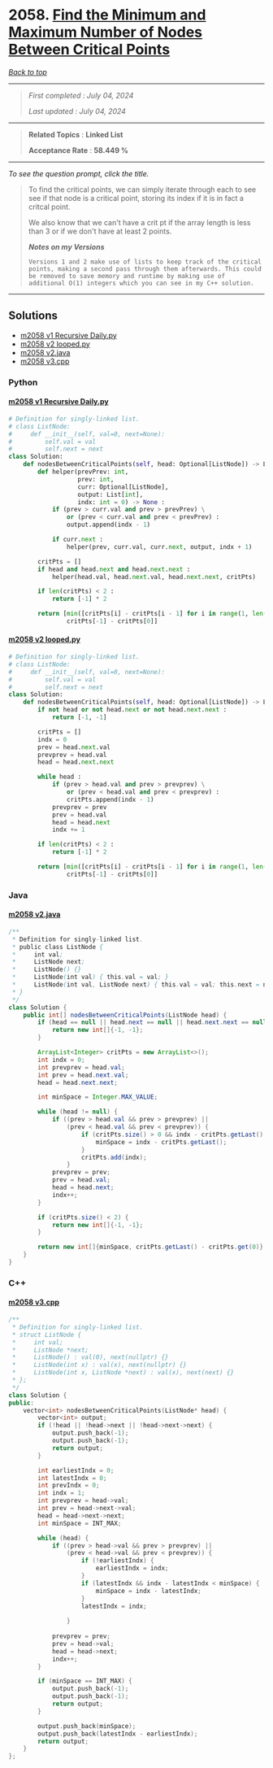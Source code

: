 # 2058. [Find the Minimum and Maximum Number of Nodes Between Critical Points](<https://leetcode.com/problems/find-the-minimum-and-maximum-number-of-nodes-between-critical-points>)

*[Back to top](<../README.md>)*

------

> *First completed : July 04, 2024*
>
> *Last updated : July 04, 2024*


------

> **Related Topics** : **Linked List**
>
> **Acceptance Rate** : **58.449 %**


------

*To see the question prompt, click the title.*

> To find the critical points, we can simply iterate through each to see see if that node is a critical point, storing its index if it is in fact a critcal point.
> 
> We also know that we can't have a crit pt if the array length is less than 3 or if we don't have at least 2 points.
> 
> 
> ***Notes on my Versions***
> ```
> Versions 1 and 2 make use of lists to keep track of the critical points, making a second pass through them afterwards. This could be removed to save memory and runtime by making use of additional O(1) integers which you can see in my C++ solution.
> ```

------

## Solutions

- [m2058 v1 Recursive Daily.py](<../my-submissions/m2058 v1 Recursive Daily.py>)
- [m2058 v2 looped.py](<../my-submissions/m2058 v2 looped.py>)
- [m2058 v2.java](<../my-submissions/m2058 v2.java>)
- [m2058 v3.cpp](<../my-submissions/m2058 v3.cpp>)
### Python
#### [m2058 v1 Recursive Daily.py](<../my-submissions/m2058 v1 Recursive Daily.py>)
```Python
# Definition for singly-linked list.
# class ListNode:
#     def __init__(self, val=0, next=None):
#         self.val = val
#         self.next = next
class Solution:
    def nodesBetweenCriticalPoints(self, head: Optional[ListNode]) -> List[int]:
        def helper(prevPrev: int, 
                   prev: int, 
                   curr: Optional[ListNode], 
                   output: List[int],
                   indx: int = 0) -> None :
            if (prev > curr.val and prev > prevPrev) \
                or (prev < curr.val and prev < prevPrev) :
                output.append(indx - 1)

            if curr.next :
                helper(prev, curr.val, curr.next, output, indx + 1)

        critPts = []
        if head and head.next and head.next.next :
            helper(head.val, head.next.val, head.next.next, critPts)

        if len(critPts) < 2 :
            return [-1] * 2

        return [min([critPts[i] - critPts[i - 1] for i in range(1, len(critPts))]),
                critPts[-1] - critPts[0]]
```

#### [m2058 v2 looped.py](<../my-submissions/m2058 v2 looped.py>)
```Python
# Definition for singly-linked list.
# class ListNode:
#     def __init__(self, val=0, next=None):
#         self.val = val
#         self.next = next
class Solution:
    def nodesBetweenCriticalPoints(self, head: Optional[ListNode]) -> List[int]:
        if not head or not head.next or not head.next.next :
            return [-1, -1]

        critPts = []
        indx = 0
        prev = head.next.val
        prevprev = head.val
        head = head.next.next

        while head :
            if (prev > head.val and prev > prevprev) \
                or (prev < head.val and prev < prevprev) :
                critPts.append(indx - 1)
            prevprev = prev
            prev = head.val
            head = head.next
            indx += 1

        if len(critPts) < 2 :
            return [-1] * 2

        return [min([critPts[i] - critPts[i - 1] for i in range(1, len(critPts))]),
                critPts[-1] - critPts[0]]
```

### Java
#### [m2058 v2.java](<../my-submissions/m2058 v2.java>)
```Java
/**
 * Definition for singly-linked list.
 * public class ListNode {
 *     int val;
 *     ListNode next;
 *     ListNode() {}
 *     ListNode(int val) { this.val = val; }
 *     ListNode(int val, ListNode next) { this.val = val; this.next = next; }
 * }
 */
class Solution {
    public int[] nodesBetweenCriticalPoints(ListNode head) {
        if (head == null || head.next == null || head.next.next == null) {
            return new int[]{-1, -1};
        }

        ArrayList<Integer> critPts = new ArrayList<>();
        int indx = 0;
        int prevprev = head.val;
        int prev = head.next.val;
        head = head.next.next;

        int minSpace = Integer.MAX_VALUE;

        while (head != null) {
            if ((prev > head.val && prev > prevprev) ||
                (prev < head.val && prev < prevprev)) {
                    if (critPts.size() > 0 && indx - critPts.getLast() < minSpace) {
                        minSpace = indx - critPts.getLast();
                    }
                    critPts.add(indx);
                }
            prevprev = prev;
            prev = head.val;
            head = head.next;
            indx++;
        }

        if (critPts.size() < 2) {
            return new int[]{-1, -1};
        }

        return new int[]{minSpace, critPts.getLast() - critPts.get(0)};
    }
}
```

### C++
#### [m2058 v3.cpp](<../my-submissions/m2058 v3.cpp>)
```C++
/**
 * Definition for singly-linked list.
 * struct ListNode {
 *     int val;
 *     ListNode *next;
 *     ListNode() : val(0), next(nullptr) {}
 *     ListNode(int x) : val(x), next(nullptr) {}
 *     ListNode(int x, ListNode *next) : val(x), next(next) {}
 * };
 */
class Solution {
public:
    vector<int> nodesBetweenCriticalPoints(ListNode* head) {
        vector<int> output;
        if (!head || !head->next || !head->next->next) {
            output.push_back(-1);
            output.push_back(-1);
            return output;
        }

        int earliestIndx = 0;
        int latestIndx = 0;
        int prevIndx = 0;
        int indx = 1;
        int prevprev = head->val;
        int prev = head->next->val;
        head = head->next->next;
        int minSpace = INT_MAX;

        while (head) {
            if ((prev > head->val && prev > prevprev) ||
                (prev < head->val && prev < prevprev)) {
                    if (!earliestIndx) {
                        earliestIndx = indx;
                    }
                    if (latestIndx && indx - latestIndx < minSpace) {
                        minSpace = indx - latestIndx;
                    }
                    latestIndx = indx;
                    
                }
            
            prevprev = prev;
            prev = head->val;
            head = head->next;
            indx++;
        }

        if (minSpace == INT_MAX) {
            output.push_back(-1);
            output.push_back(-1);
            return output;
        }

        output.push_back(minSpace);
        output.push_back(latestIndx - earliestIndx);
        return output;
    }
};
```

